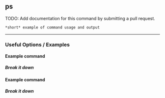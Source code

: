 ps
-------
TODO: Add documentation for this command by submitting a pull request.
<!-- one line explanation would go here -->

<!-- minimal example -->
~~~ bash
*short* example of command usage and output
~~~

---

### Useful Options / Examples

#### Example command

##### Break it down

#### Example command

##### Break it down
